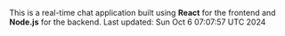This is a real-time chat application built using **React** for the frontend and **Node.js** for the backend.
Last updated: Sun Oct  6 07:07:57 UTC 2024
